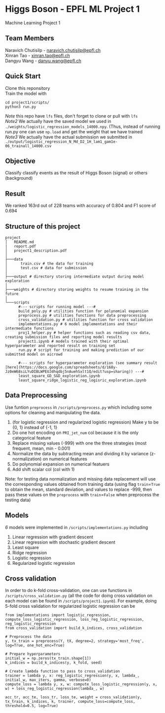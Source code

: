 # Higgs Boson - EPFL ML Project 1

Machine Learning Project 1

## Team Members

Naravich Chutisilp - naravich.chutisilp@epfl.ch<br>
Xinran Tao - xinran.tao@epfl.ch<br>
Dangyu Wang - danyu.wang@epfl.ch<br>

## Quick Start

Clone this reponsitory<br>
Train the model with

```
cd project1/scripts/
python3 run.py
```

_Note_ this repo have `lfs` files, don't forget to clone or pull with `lfs`<br>
_Note2_ We actually have the saved model we used in `./weights/logistic_regression_models_14000.npy`. (Thus, instead of running run.py one can use `np.load` and get the weight that we have trained<br>
_Note3_ We actually have the actual submission we submitted in `./output/logistic_regression_N_Md_D2_1H_lam1_gam1e-06_trainall_14000.csv`<br>

## Objective

Classify classify events as the result of Higgs Boson (signal) or others (background)

## Result

We ranked 163rd out of 228 teams with accuracy of 0.804 and F1 score of 0.694

## Structure of this project

```
project
│   README.md
|   report.pdf
│   project1_description.pdf
│
├───data
│      train.csv # the data for training
│      test.csv # data for submission
│
├───output # directory storing intermediate output during model exploration
│
├───weights # directory storing weights to resume training in the future
│
└───scripts
      #--- scripts for running model ---#
      build_poly.py # utilities function for polynomial expansion
      preprocess.py # utilities functions for data preprocessing
      cross_validation.py # utilities function for cross validation
      implementations.py # 6 model implementations and their intermediate functions
      proj1_helper.py # helper functions such as reading csv data, creating submission files and reporting model results
      project1.ipynb # models trained with their optimal hyperparameter and reported result on training set
      run.py # script for training and making prediction of our submitted model on aicrowd

      #--- scripts for hyperparameter exploration (see summary result [here](https://docs.google.com/spreadsheets/d/168y-Jz0eW68siLYuDIBLWPEUJdhqdbj5nAuehSxlt1Q/edit?usp=sharing)) ---#
      least_square_GD_SGD_exploration.ipynb
      least_square_ridge_logistic_reg_logisric_exploration.ipynb
```

## Data Preprocessing

Use funtion `preprocess` in `/scripts/preprocess.py` which including some options for cleaning and manipulating the data.

1. (for logistic regression and regularized logistic regression) Make y to be {0, 1} instead of {-1, 1}
2. Do one hot encoding on `PRI_jet_num` col because it is the only categorical feature
3. Replace missing values (-999) with one the three strategies (most frequent, mean, min - 0.001)
4. Normalize the data by subtracting mean and dividing it by variance (z-normalization) on numerical features
5. Do polynomial expansion on numerical featuers
6. Add shift scalar col (col with 1)

Note: for testing data normalization and missing data replacement will use the corresponding values obtained from training data (using flag `train`=`True` to obtain the mean, standard deviation, and values to replace -999, then pass these values on the `preprocess` with `train`=`False` when preprocess the testing data)

## Models

_6_ models were implemented in `/scripts/implementations.py` including

1. Linear regression with gradient descent
2. Linear regression with stochastic gradient descent
3. Least square
4. Ridge regression
5. Logistic regression
6. Regularized logistic regression

## Cross validation
In order to do k-fold cross-validation, one can use functions in `/scripts/cross_validation.py` (all the code for doing cross validation on each model can be found in `/scripts/project1.ipynb`).
For example, doing 5-fold cross validation for regularized logistic regression can be
```
from implementations import logistic_regression, compute_loss_logistic_regression, loss_reg_logistic_regression, reg_logistic_regression
from cross_validation import build_k_indices, cross_validation

# Preprocess the data
y, tx_train = preprocess(Y, tX, degree=2, strategy='most_freq', log=True, one_hot_enc=True)

# Prepare hyperparameters
initial_w = np.zeros(tx_train.shape[1])
k_indices = build_k_indices(y, k_fold, seed)

# Create lambda function to pass to cross_validation
trainer = lambda y, x: reg_logistic_regression(y, x, lambda_, initial_w, max_iters, gamma, verbose=0)
compute_loss = lambda y, x, w: compute_loss_logistic_regression(y, x, w) + loss_reg_logistic_regression(lambda_, w)

acc_tr, acc_te, loss_tr, loss_te, weight = cross_validation(y, tx_train, k_indices, k, trainer, compute_loss=compute_loss, threshold=0.5, log=True)
```
